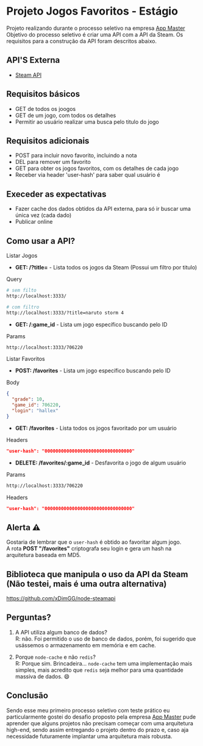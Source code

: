# Projeto Jogos Favoritos - Estágio

Projeto realizando durante o processo seletivo na empresa 
<a href="https://appmasters.io/">App Master</a>
Objetivo do processo seletivo é criar uma API com a API da Steam.
Os requisitos para a construção da API foram descritos abaixo.


## API'S Externa

- [Steam API](https://partner.steamgames.com/doc/home)

## Requisitos básicos

- GET de todos os joogos
- GET de um jogo, com todos os detalhes
- Permitir ao usuário realizar uma busca pelo titulo do jogo

## Requisitos adicionais

- POST para incluir novo favorito, incluindo a nota
- DEL para remover um favorito
- GET para obter os jogos favoritos, com os detalhes de cada jogo
- Receber via header 'user-hash' para saber qual usuário é

## Execeder as expectativas

- Fazer cache dos dados obtidos da API externa, para só ir buscar uma única vez (cada dado)
- Publicar online

## Como usar a API?

Listar Jogos

- **GET: /?title=** - Lista todos os jogos da Steam (Possui um filtro por titulo)

Query

```bash
# sem filto
http://localhost:3333/

# com filtro
http://localhost:3333/?title=naruto storm 4
```

- **GET: /:game_id** - Lista um jogo específico buscando pelo ID

Params

```bash
http://localhost:3333/706220
```

Listar Favoritos

- **POST: /favorites** - Lista um jogo específico buscando pelo ID

Body

```json
{
  "grade": 10,
  "game_id": 706220,
  "login": "hallex"
}
```

- **GET: /favorites** - Lista todos os jogos favoritado por um usuário

Headers

```json
"user-hash": "00000000000000000000000000000000"
```

- **DELETE: /favorites/:game_id** - Desfavorita o jogo de algum usuário

Params

```bash
http://localhost:3333/706220
```

Headers

```json
"user-hash": "00000000000000000000000000000000"
```

## Alerta ⚠️

Gostaria de lembrar que o `user-hash` é obtido ao favoritar algum jogo.  
A rota **POST "/favorites"** criptografa seu login e gera um hash na arquitetura baseada em MD5.

## Biblioteca que manipula o uso da API da Steam (Não testei, mais é uma outra alternativa)

https://github.com/xDimGG/node-steamapi

## Perguntas?
1) A API utiliza algum banco de dados?  
R: não. Foi permitido o uso de banco de dados, porém, foi sugerido que usássemos o armazenamento em memória e em cache.

2) Porque `node-cache` e não `redis`?  
R: Porque sim. Brincadeira... `node-cache` tem uma implementação mais simples, mais acredito que `redis` seja melhor para uma quantidade massiva de dados. 😄

## Conclusão

Sendo esse meu primeiro processo seletivo com teste prático eu particularmente gostei do desafio proposto pela empresa <a href="https://appmasters.io/">App Master</a> pude aprender que alguns projetos não precisam começar com uma arquitetura high-end, sendo assim entregando o projeto dentro do prazo e, caso aja necessidade futuramente implantar uma arquitetura mais robusta.
